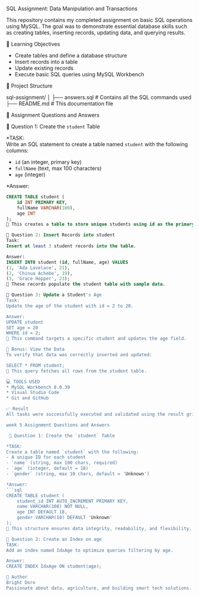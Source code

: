 SQL Assignment: Data Manipulation and Transactions

This repository contains my completed assignment on basic SQL operations using MySQL. The goal was to demonstrate essential database skills such as creating tables, inserting records, updating data, and querying results.


🎯 Learning Objectives

- Create tables and define a database structure
- Insert records into a table
- Update existing records
- Execute basic SQL queries using MySQL Workbench


 📁 Project Structure

sql-assignment/
│
├── answers.sql # Contains all the SQL commands used
├── README.md # This documentation file


 📝 Assignment Questions and Answers

🔹 Question 1: Create the `student` Table

*TASK:  
Write an SQL statement to create a table named `student` with the following columns:
- `id` (an integer, primary key)
- `fullName` (text, max 100 characters)
- `age` (integer)

*Answer:
```sql
CREATE TABLE student (
    id INT PRIMARY KEY,
    fullName VARCHAR(100),
    age INT
);
📘 This creates a table to store unique students using id as the primary identifier.

🔹 Question 2: Insert Records into student
Task:
Insert at least 3 student records into the table.

Answer:
INSERT INTO student (id, fullName, age) VALUES
(1, 'Ada Lovelace', 21),
(2, 'Chinua Achebe', 19),
(3, 'Grace Hopper', 23);
📘 These records populate the student table with sample data.

🔹 Question 3: Update a Student's Age
Task:
Update the age of the student with id = 2 to 20.

Answer:
UPDATE student
SET age = 20
WHERE id = 2;
📘 This command targets a specific student and updates the age field.

🔹 Bonus: View the Data
To verify that data was correctly inserted and updated:

SELECT * FROM student;
📘 This query fetches all rows from the student table.

💻 TOOLS USED
* MySQL Workbench 8.0.39
* Visual Studio Code
* Git and GitHub

✅ Result
All tasks were successfully executed and validated using the result grid in MySQL Workbench. The final dataset includes 3 students, with correct updates applied.

week 5 Assignment Questions and Answers

 🔹 Question 1: Create the `student` Table

*TASK:  
Create a table named `student` with the following:
- A unique ID for each student
- `name` (string, max 100 chars, required)
- `age` (integer, default = 18)
- `gender` (string, max 10 chars, default = 'Unknown')

*Answer:
```sql
CREATE TABLE student (
    student_id INT AUTO_INCREMENT PRIMARY KEY,
    name VARCHAR(100) NOT NULL,
    age INT DEFAULT 18,
    gender VARCHAR(10) DEFAULT 'Unknown'
);
📘 This structure ensures data integrity, readability, and flexibility.

🔹 Question 2: Create an Index on age
TASK:
Add an index named IdxAge to optimize queries filtering by age.

Answer:
CREATE INDEX IdxAge ON student(age);

📌 Author
Bright Doro
Passionate about data, agriculture, and building smart tech solutions.
